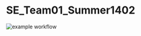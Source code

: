 # SE_Team01_Summer1402
![example workflow](https://github.com/Mohaymen-Academy/SE_Team01_Summer1402/.github/workflows/maven.yml/badge.svg)

